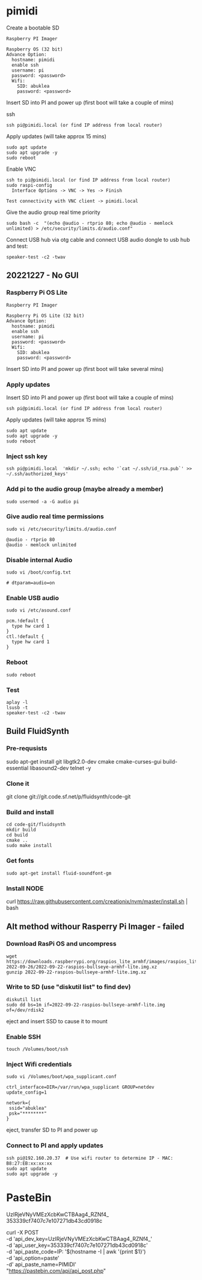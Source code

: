 # pimidi


Create a bootable SD

```
Raspberry PI Imager

Raspberry OS (32 bit)
Advance Option:
  hostname: pimidi
  enable ssh
  username: pi
  password: <password>
  Wifi:
    SID: abuklea
    password: <password>
```

Insert SD into PI and power up (first boot will take a couple of mins)

ssh
```
ssh pi@pimidi.local (or find IP address from local router)
```

Apply updates (will take approx 15 mins)
```
sudo apt update
sudo apt upgrade -y
sudo reboot
```

Enable VNC
```
ssh to pi@pimidi.local (or find IP address from local router)
sudo raspi-config
  Interface Options -> VNC -> Yes -> Finish
 
Test connectivity with VNC client -> pimidi.local
```

Give the audio group real time priority
```
sudo bash -c  "(echo @audio - rtprio 80; echo @audio - memlock unlimited) > /etc/security/limits.d/audio.conf"
```

Connect USB hub via otg cable and connect USB audio dongle to usb hub and test:
```
speaker-test -c2 -twav
```

## 20221227 - No GUI

### Raspberry Pi OS Lite
```
Raspberry PI Imager

Raspberry Pi OS Lite (32 bit)
Advance Option:
  hostname: pimidi
  enable ssh
  username: pi
  password: <password>
  Wifi:
    SID: abuklea
    password: <password>
```

Insert SD into PI and power up (first boot will take several mins)

### Apply updates

Insert SD into PI and power up (first boot will take a couple of mins)

```
ssh pi@pimidi.local (or find IP address from local router)
```

Apply updates (will take approx 15 mins)
```
sudo apt update
sudo apt upgrade -y
sudo reboot
```
### Inject ssh key
```
ssh pi@pimidi.local  'mkdir ~/.ssh; echo '`cat ~/.ssh/id_rsa.pub`' >> ~/.ssh/authorized_keys'
```

### Add pi to the audio group (maybe already a member)
```
sudo usermod -a -G audio pi
```

### Give audio real time permissions
```
sudo vi /etc/security/limits.d/audio.conf
```
```
@audio - rtprio 80
@audio - memlock unlimited
```

### Disable internal Audio
```
sudo vi /boot/config.txt
```
```
# dtparam=audio=on
```

### Enable USB audio
```
sudo vi /etc/asound.conf
```
```
pcm.!default {
  type hw card 1
}
ctl.!default {
  type hw card 1
}
```

### Reboot
```
sudo reboot
```

### Test
```
aplay -l
lsusb -t
speaker-test -c2 -twav
```

## Build FluidSynth

### Pre-requsists
sudo apt-get install git libgtk2.0-dev cmake cmake-curses-gui build-essential libasound2-dev telnet -y

### Clone it
git clone git://git.code.sf.net/p/fluidsynth/code-git

### Build and install
```
cd code-git/fluidsynth
mkdir build
cd build
cmake ..
sudo make install
```
### Get fonts
```
sudo apt-get install fluid-soundfont-gm
```

### Install NODE
curl https://raw.githubusercontent.com/creationix/nvm/master/install.sh | bash

 



## Alt method withour Rasperry Pi Imager - failed

### Download RasPi OS and uncompress
```
wget https://downloads.raspberrypi.org/raspios_lite_armhf/images/raspios_lite_armhf-2022-09-26/2022-09-22-raspios-bullseye-armhf-lite.img.xz
gunzip 2022-09-22-raspios-bullseye-armhf-lite.img.xz
```

### Write to SD (use "diskutil list" to find dev)
```
diskutil list
sudo dd bs=1m if=2022-09-22-raspios-bullseye-armhf-lite.img of=/dev/rdisk2
```
eject and insert SSD to cause it to mount

### Enable SSH
```
touch /Volumes/boot/ssh
```

### Inject Wifi credentials
```
sudo vi /Volumes/boot/wpa_supplicant.conf
```
```
ctrl_interface=DIR=/var/run/wpa_supplicant GROUP=netdev
update_config=1

network={
 ssid="abuklea" 
 psk="********"
}
```
eject, transfer SD to PI and power up

### Connect to PI and apply updates
```
ssh pi@192.160.20.37  # Use wifi router to determine IP - MAC: B8:27:EB:xx:xx:xx
sudo apt update
sudo apt upgrade -y
```

# PasteBin
UzIRjeVNyVMEzXcbKwCTBAag4_RZNf4_
353339cf7407c7e107271db43cd0918c

curl -X POST \
  -d 'api_dev_key=UzIRjeVNyVMEzXcbKwCTBAag4_RZNf4_' \
  -d 'api_user_key=353339cf7407c7e107271db43cd0918c' \
  -d 'api_paste_code=IP: '$(hostname -I | awk '{print $1}') \
  -d 'api_option=paste' \
  -d' api_paste_name=PIMIDI' \
  "https://pastebin.com/api/api_post.php"
  

